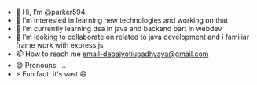 - 👋 Hi, I’m @parker594
- 👀 I’m interested in learning new technologies and working on that
- 🌱 I’m currently learning dsa in java and  backend part in webdev
- 💞️ I’m looking to collaborate on related to java development and i familiar frame work with express.js
- 📫 How to reach me email-debajyotiupadhyaya@gmail.com
- 😄 Pronouns: ...
- ⚡ Fun fact: it's vast 😄

<!---
parker594/parker594 is a ✨ special ✨ repository because its `README.md` (this file) appears on your GitHub profile.
You can click the Preview link to take a look at your changes.
--->
